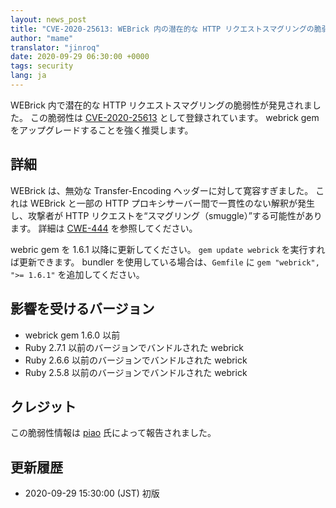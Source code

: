 ```yaml
---
layout: news_post
title: "CVE-2020-25613: WEBrick 内の潜在的な HTTP リクエストスマグリングの脆弱性について "
author: "mame"
translator: "jinroq"
date: 2020-09-29 06:30:00 +0000
tags: security
lang: ja
---
```


WEBrick 内で潜在的な HTTP リクエストスマグリングの脆弱性が発見されました。
この脆弱性は [CVE-2020-25613](https://cve.mitre.org/cgi-bin/cvename.cgi?name=CVE-2020-25613) として登録されています。
webrick gem をアップグレードすることを強く推奨します。

## 詳細

WEBrick は、無効な Transfer-Encoding ヘッダーに対して寛容すぎました。
これは WEBrick と一部の HTTP プロキシサーバー間で一貫性のない解釈が発生し、攻撃者が HTTP リクエストを“スマグリング（smuggle）”する可能性があります。
詳細は [CWE-444](https://cwe.mitre.org/data/definitions/444.html) を参照してください。

webric gem を 1.6.1 以降に更新してください。
`gem update webrick` を実行すれば更新できます。
bundler を使用している場合は、`Gemfile` に `gem "webrick", ">= 1.6.1"` を追加してください。

## 影響を受けるバージョン

* webrick gem 1.6.0 以前
* Ruby 2.7.1 以前のバージョンでバンドルされた webrick
* Ruby 2.6.6 以前のバージョンでバンドルされた webrick
* Ruby 2.5.8 以前のバージョンでバンドルされた webrick

## クレジット

この脆弱性情報は [piao](https://hackerone.com/piao) 氏によって報告されました。

## 更新履歴

* 2020-09-29 15:30:00 (JST) 初版
